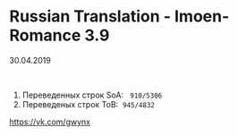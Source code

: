 # Russian Translation - Imoen-Romance 3.9 
30.04.2019
<p>&nbsp;</p>
<ol>
<li>Переведенных строк SoA: &nbsp;&nbsp;<code>910/5306</code>&nbsp;</li>
<li>Переведеных строк ToB:&nbsp;&nbsp;<code>945/4832</code>&nbsp;</li>
</ol>

<p><a href="https://vk.com/gwynx" target="_blank" rel="noopener">https://vk.com/gwynx</a></p>



